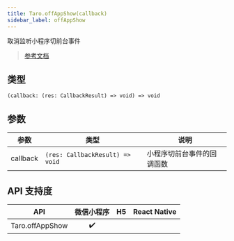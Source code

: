 ```yaml
---
title: Taro.offAppShow(callback)
sidebar_label: offAppShow
---
```


取消监听小程序切前台事件

> [参考文档](https://developers.weixin.qq.com/miniprogram/dev/api/base/app/app-event/wx.offAppShow.html)

## 类型

```tsx
(callback: (res: CallbackResult) => void) => void
```

## 参数

<table>
  <thead>
    <tr>
      <th>参数</th>
      <th>类型</th>
      <th>说明</th>
    </tr>
  </thead>
  <tbody>
    <tr>
      <td>callback</td>
      <td><code>(res: CallbackResult) =&gt; void</code></td>
      <td>小程序切前台事件的回调函数</td>
    </tr>
  </tbody>
</table>

## API 支持度

|       API       | 微信小程序 | H5 | React Native |
|:---------------:|:-----:|:--:|:------------:|
| Taro.offAppShow |  ✔️   |    |              |
